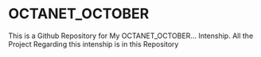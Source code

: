 # OCTANET_OCTOBER
This is a Github Repository for My OCTANET_OCTOBER... Intenship. All the Project Regarding this intenship is in this Repository 
